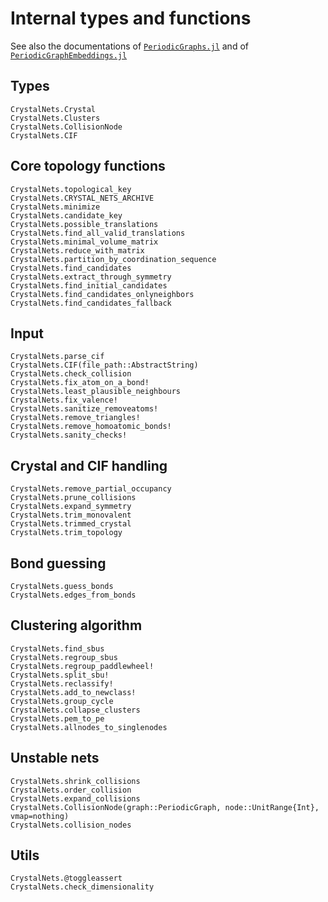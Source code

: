 # Internal types and functions

See also the documentations of [`PeriodicGraphs.jl`](https://liozou.github.io/PeriodicGraphs.jl/)
and of [`PeriodicGraphEmbeddings.jl`](https://liozou.github.io/PeriodicGraphEmbeddings.jl)

## Types

```@docs
CrystalNets.Crystal
CrystalNets.Clusters
CrystalNets.CollisionNode
CrystalNets.CIF
```

## Core topology functions

```@docs
CrystalNets.topological_key
CrystalNets.CRYSTAL_NETS_ARCHIVE
CrystalNets.minimize
CrystalNets.candidate_key
CrystalNets.possible_translations
CrystalNets.find_all_valid_translations
CrystalNets.minimal_volume_matrix
CrystalNets.reduce_with_matrix
CrystalNets.partition_by_coordination_sequence
CrystalNets.find_candidates
CrystalNets.extract_through_symmetry
CrystalNets.find_initial_candidates
CrystalNets.find_candidates_onlyneighbors
CrystalNets.find_candidates_fallback
```

## Input

```@docs
CrystalNets.parse_cif
CrystalNets.CIF(file_path::AbstractString)
CrystalNets.check_collision
CrystalNets.fix_atom_on_a_bond!
CrystalNets.least_plausible_neighbours
CrystalNets.fix_valence!
CrystalNets.sanitize_removeatoms!
CrystalNets.remove_triangles!
CrystalNets.remove_homoatomic_bonds!
CrystalNets.sanity_checks!
```

## Crystal and CIF handling

```@docs
CrystalNets.remove_partial_occupancy
CrystalNets.prune_collisions
CrystalNets.expand_symmetry
CrystalNets.trim_monovalent
CrystalNets.trimmed_crystal
CrystalNets.trim_topology
```

## Bond guessing

```@docs
CrystalNets.guess_bonds
CrystalNets.edges_from_bonds
```

## Clustering algorithm

```@docs
CrystalNets.find_sbus
CrystalNets.regroup_sbus
CrystalNets.regroup_paddlewheel!
CrystalNets.split_sbu!
CrystalNets.reclassify!
CrystalNets.add_to_newclass!
CrystalNets.group_cycle
CrystalNets.collapse_clusters
CrystalNets.pem_to_pe
CrystalNets.allnodes_to_singlenodes
```

## Unstable nets

```@docs
CrystalNets.shrink_collisions
CrystalNets.order_collision
CrystalNets.expand_collisions
CrystalNets.CollisionNode(graph::PeriodicGraph, node::UnitRange{Int}, vmap=nothing)
CrystalNets.collision_nodes
```

## Utils

```@docs
CrystalNets.@toggleassert
CrystalNets.check_dimensionality
```
